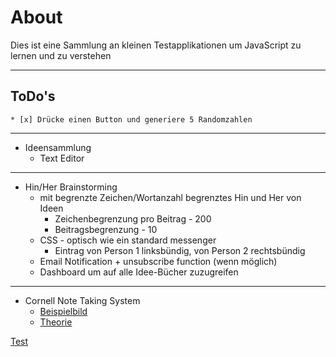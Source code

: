# About
Dies ist eine Sammlung an kleinen Testapplikationen um JavaScript zu lernen und zu verstehen

---

## ToDo's

`* [x] Drücke einen Button und generiere 5 Randomzahlen`

-------
* Ideensammlung
    * Text Editor

---
* Hin/Her Brainstorming
    * mit begrenzte Zeichen/Wortanzahl begrenztes Hin und Her von Ideen
        * Zeichenbegrenzung pro Beitrag - 200
        * Beitragsbegrenzung - 10
    * CSS - optisch wie ein standard messenger
        * Eintrag von Person 1 linksbündig, von Person 2 rechtsbündig
    * Email Notification + unsubscribe function (wenn möglich)
    * Dashboard um auf alle Idee-Bücher zuzugreifen

---
* Cornell Note Taking System
    * [Beispielbild](https://i.pinimg.com/originals/93/62/0d/93620d22fc7fc971093848531509bc99.jpg)
    * [Theorie](https://www.umfk.edu/learning-center/studying-tips/notes/)

[Test](./md_archive/gh.md)